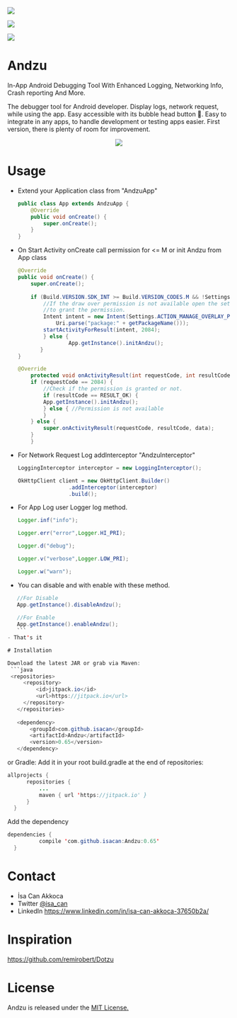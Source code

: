 [![](https://jitpack.io/v/isacan/Andzu.svg)](https://jitpack.io/#isacan/Andzu)

[![](https://camo.githubusercontent.com/d0e25b09a82bc4bfde9f1e048a092752eebbb4f3/68747470733a2f2f696d672e736869656c64732e696f2f62616467652f6c6963656e73652d4d49542d626c75652e7376673f7374796c653d666c6174)](https://github.com/isacan/Andzu/blob/master/LICENSE)

[![](https://img.shields.io/badge/Android%20Arsenal-Andzu-orange.svg?style=flat)](https://android-arsenal.com/details/1/5620)

# Andzu
In-App Android Debugging Tool With Enhanced Logging, Networking Info, Crash reporting And More.

The debugger tool for Android developer. Display logs, network request,  while using the app. Easy accessible with its bubble head button :radio_button:. Easy to integrate in any apps, to handle development or testing apps easier. First version, there is plenty of room for improvement.

<p align="center">
 <img src="https://media.giphy.com/media/PbGjfYclH0hry/giphy.gif">
</p>

# Usage

- Extend your Application class from "AndzuApp"
    ```java
    public class App extends AndzuApp {
        @Override
        public void onCreate() {
            super.onCreate();
        }
    }
    ```
- On Start Activity onCreate call permission for <= M or init Andzu from App class
    ```java
	@Override
	public void onCreate() {
	    super.onCreate();
	    
	    if (Build.VERSION.SDK_INT >= Build.VERSION_CODES.M && !Settings.canDrawOverlays(this)) {
		    //If the draw over permission is not available open the settings screen
		    //to grant the permission.
		    Intent intent = new Intent(Settings.ACTION_MANAGE_OVERLAY_PERMISSION,
			    Uri.parse("package:" + getPackageName()));
		    startActivityForResult(intent, 2084);
            } else {
            	    App.getInstance().initAndzu();
           }
	}
	
	@Override
        protected void onActivityResult(int requestCode, int resultCode, Intent data) {
		if (requestCode == 2084) {
		    //Check if the permission is granted or not.
		    if (resultCode == RESULT_OK) {
			App.getInstance().initAndzu();
		    } else { //Permission is not available
		    }
		} else {
		    super.onActivityResult(requestCode, resultCode, data);
		}
        }
    ```
- For Network Request Log addInterceptor "AndzuInterceptor"
    ```java
    LoggingInterceptor interceptor = new LoggingInterceptor();

    OkHttpClient client = new OkHttpClient.Builder()
                    .addInterceptor(interceptor)
                    .build();
    ```
- For App Log user Logger log method.
    ```java
    Logger.inf("info");

    Logger.err("error",Logger.HI_PRI);

    Logger.d("debug");

    Logger.v("verbose",Logger.LOW_PRI);

    Logger.w("warn");
    ```
- You can disable and with enable with these method.
 ```java
    //For Disable
    App.getInstance().disableAndzu(); 
    
    //For Enable
    App.getInstance().enableAndzu();
    ```
- That's it

# Installation

Download the latest JAR or grab via Maven:
  ```java
  <repositories>
      <repository>
          <id>jitpack.io</id>
          <url>https://jitpack.io</url>
      </repository>
    </repositories>
    
    <dependency>
	    <groupId>com.github.isacan</groupId>
	    <artifactId>Andzu</artifactId>
	    <version>0.65</version>
	</dependency>
  ```  
or Gradle:
Add it in your root build.gradle at the end of repositories:
  ```java
  allprojects {
		repositories {
			...
			maven { url 'https://jitpack.io' }
		}
	}
  ```
  Add the dependency
  ```java
  dependencies {
	        compile 'com.github.isacan:Andzu:0.65'
	}
  ```
 
# Contact
 - İsa Can Akkoca
 - Twitter [@isa_can](https://twitter.com/isa_can)
 - LinkedIn https://www.linkedin.com/in/isa-can-akkoca-37650b2a/
 
 
# Inspiration 
https://github.com/remirobert/Dotzu
 
# License
Andzu is released under the [MIT License.](https://opensource.org/licenses/MIT)

 

